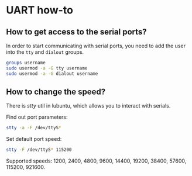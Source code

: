 # UART how-to

## How to get access to the serial ports?

In order to start communicating with serial ports, you need to add the user into the `tty` and `dialout` groups.

```bash
groups username
sudo usermod -a -G tty username
sudo usermod -a -G dialout username
```

## How to change the speed?

There is *stty* util in lubuntu, which allows you to interact with serials.

Find out port parameters:

```bash
stty -a -F /dev/ttyS*
```

Set default port speed:

```bash
stty -F /dev/ttyS* 115200
```

Supported speeds: 1200, 2400, 4800, 9600, 14400, 19200, 38400, 57600, 115200, 921600.
